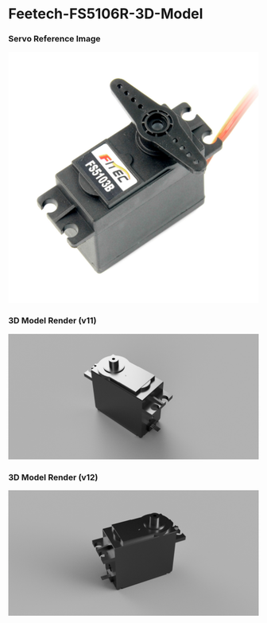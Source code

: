 ﻿# Feetech-FS5106R-3D-Model
### Servo Reference Image
![Servo Real](images/servo_real_img.jpg)

### 3D Model Render (v11)
![Model v11](images/Serwo%20Feetech%20FS5106R%20v11.png)

### 3D Model Render (v12)
![Model v12](images/Serwo%20Feetech%20FS5106R%20v12.png)
